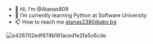 - 👋 Hi, I’m @Atanas809
- 🌱 I’m currently learning Python at Software University
- 📫 How to reach me atanas2380@abv.bg


<!---
Atanas809/Atanas809 is a ✨ special ✨ repository because its `README.md` (this file) appears on your GitHub profile.
You can click the Preview link to take a look at your changes.
--->
![e426702edf874b181aced1e2fa5c6cde](https://user-images.githubusercontent.com/102140383/159437840-0bd4e22b-d5ca-4793-9c0d-de8110966ee1.gif)
